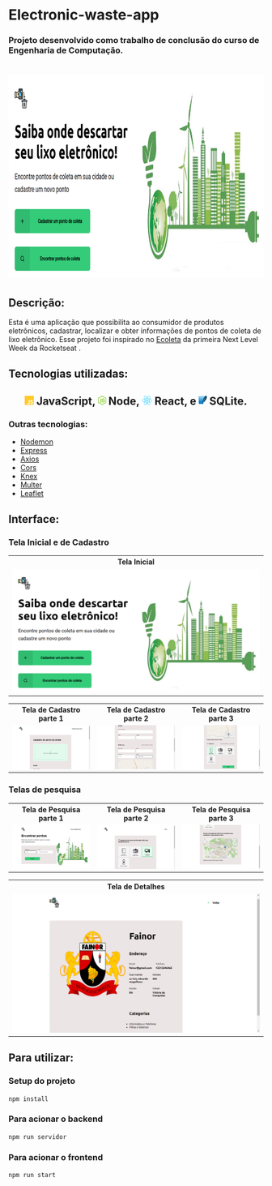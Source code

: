 # Electronic-waste-app

### Projeto desenvolvido como trabalho de conclusão do curso de Engenharia de Computação.
 
<h1 align="center"><img src="https://github.com/AlissonAnjosGit/Assets/blob/main/tcc/home.png" width="800" height="400"></h1>

## Descrição:
Esta é uma aplicação que possibilita ao consumidor de produtos eletrônicos, cadastrar, localizar e obter informações de pontos de coleta de lixo eletrônico. Esse projeto
foi inspirado no [Ecoleta](https://github.com/rocketseat-education/nlw-01-omnistack) da primeira Next Level Week da Rocketseat .

## Tecnologias utilizadas:
<h2 align="center"><img src="https://github.com/PauloHenriqueSousa2020/be-the-hero/blob/master/imgs/js.png" height="18" alt="javascript"> JavaScript, 
<img src="https://github.com/PauloHenriqueSousa2020/be-the-hero/blob/master/imgs/node.png" alt="node" height="18"> Node, 
<img src="https://github.com/PauloHenriqueSousa2020/be-the-hero/blob/master/imgs/react.png" alt="react" height="18"> React, 
e <img src="https://github.com/PauloHenriqueSousa2020/be-the-hero/blob/master/imgs/sqlite.png" alt="sqlite" height="18"> SQLite.</h2>

<h3> Outras tecnologias: </h3>
<ul>
  <li> <a href="https://www.npmjs.com/package/nodemon/"> Nodemon </a> </li> 
  <li> <a href="https://expressjs.com/pt-br/"> Express </a> </li>
  <li> <a href="https://www.npmjs.com/package/axios"> Axios </a> </li>
  <li> <a href="https://www.npmjs.com/package/cors"> Cors </a> </li>
  <li> <a href="http://knexjs.org/"> Knex </a> </li>
  <li> <a href="https://github.com/expressjs/multer/blob/master/doc/README-pt-br.md"> Multer </a> </li>
  <li> <a href="https://leafletjs.com/"> Leaflet </a> </li>
  
  
</ul>


## Interface: 
### Tela Inicial e de Cadastro
<table>
	<tr>
		<th width="100%">
			Tela Inicial<br>
		</th>
	</tr>
	<tr>
		<td>
			<img src="https://github.com/AlissonAnjosGit/Assets/blob/main/tcc/home.png" >
		</td>
	</tr>
</table>
<table>
	<tr>
		<th width="33.3%" height="40%">
			Tela de Cadastro parte 1<br>
		</th>
		<th width="33.3%" height="40%">
			Tela de Cadastro parte 2
		</th>
    <th width="33.3%" height="40%">
			Tela de Cadastro parte 3
		</th>
	</tr>
	<tr><!-- Prevent zebra stripes --></tr>
	<tr>
		<td>
			<img src="https://github.com/AlissonAnjosGit/Assets/blob/main/tcc/cadastro1.png" >
		</td>
		<td>
			<img src="https://github.com/AlissonAnjosGit/Assets/blob/main/tcc/cadastro2.png" >
		</td>
    <td>
			<img src="https://github.com/AlissonAnjosGit/Assets/blob/main/tcc/cadastro3.png" >
		</td>
	</tr>
</table>

### Telas de pesquisa

<table>
	<tr>
		<th width="33.3%" height="40%">
			Tela de Pesquisa parte 1<br>
		</th>
		<th width="33.3%" height="40%">
			Tela de Pesquisa parte 2
		</th>
    <th width="33.3%" height="40%">
			Tela de Pesquisa parte 3
		</th>
	</tr>
	<tr><!-- Prevent zebra stripes --></tr>
	<tr>
		<td>
			<img src="https://github.com/AlissonAnjosGit/Assets/blob/main/tcc/pesquisa1.png" >
		</td>
		<td>
			<img src="https://github.com/AlissonAnjosGit/Assets/blob/main/tcc/pesquisa2.png" >
		</td>
    <td>
			<img src="https://github.com/AlissonAnjosGit/Assets/blob/main/tcc/pesquisa3.png" >
		</td>
	</tr>
</table>

<table>
	<tr>
    <th width="33.3%" height="33.3%">
			Tela de Detalhes
		</th>
	</tr>
	<tr><!-- Prevent zebra stripes --></tr>
	<tr>
    <td>
			<img src="https://github.com/AlissonAnjosGit/Assets/blob/main/tcc/pesquisa4.png" >
		</td>
	</tr>
</table>
 
## Para utilizar:
### Setup do projeto
```
npm install
```

### Para acionar o backend
```
npm run servidor
```

### Para acionar o frontend
```
npm run start
```


